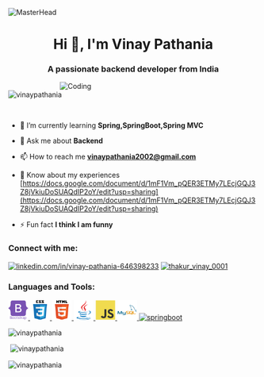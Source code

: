![MasterHead](https://mir-s3-cdn-cf.behance.net/project_modules/1400/6c0f9b95746151.5e9ecde69599e.gif)


<h1 align="center">Hi 👋, I'm Vinay Pathania</h1>
<h3 align="center">A passionate backend developer from India</h3>
<img align="right" alt="Coding" width="400" src="https://cdn.dribbble.com/users/1162077/screenshots/3848914/programmer.gif">

<p align="left"> <img src="https://komarev.com/ghpvc/?username=vinaypathania&label=Profile%20views&color=0e75b6&style=flat" alt="vinaypathania" /> </p>

<p align="left"> <a href="https://twitter.com/" target="blank"><img src="https://img.shields.io/twitter/follow/?logo=twitter&style=for-the-badge" alt="" /></a> </p>

- 🌱 I’m currently learning **Spring,SpringBoot,Spring MVC**

- 💬 Ask me about **Backend**

- 📫 How to reach me **vinaypathania2002@gmail.com**

- 📄 Know about my experiences [https://docs.google.com/document/d/1mF1Vm_pQER3ETMy7LEcjGQJ3Z8jVkiuDoSUAQdIP2oY/edit?usp=sharing](https://docs.google.com/document/d/1mF1Vm_pQER3ETMy7LEcjGQJ3Z8jVkiuDoSUAQdIP2oY/edit?usp=sharing)

- ⚡ Fun fact **I think I am funny**

<h3 align="left">Connect with me:</h3>
<p align="left">
<a href="https://linkedin.com/in/linkedin.com/in/vinay-pathania-646398233" target="blank"><img align="center" src="https://raw.githubusercontent.com/rahuldkjain/github-profile-readme-generator/master/src/images/icons/Social/linked-in-alt.svg" alt="linkedin.com/in/vinay-pathania-646398233" height="30" width="40" /></a>
<a href="https://instagram.com/thakur_vinay_0001" target="blank"><img align="center" src="https://raw.githubusercontent.com/rahuldkjain/github-profile-readme-generator/master/src/images/icons/Social/instagram.svg" alt="thakur_vinay_0001" height="30" width="40" /></a>
</p>

<h3 align="left">Languages and Tools:</h3>
<p align="left"> <a href="https://getbootstrap.com" target="_blank" rel="noreferrer"> <img src="https://raw.githubusercontent.com/devicons/devicon/master/icons/bootstrap/bootstrap-plain-wordmark.svg" alt="bootstrap" width="40" height="40"/> </a> <a href="https://www.w3schools.com/css/" target="_blank" rel="noreferrer"> <img src="https://raw.githubusercontent.com/devicons/devicon/master/icons/css3/css3-original-wordmark.svg" alt="css3" width="40" height="40"/> </a> <a href="https://www.w3.org/html/" target="_blank" rel="noreferrer"> <img src="https://raw.githubusercontent.com/devicons/devicon/master/icons/html5/html5-original-wordmark.svg" alt="html5" width="40" height="40"/> </a> <a href="https://www.java.com" target="_blank" rel="noreferrer"> <img src="https://raw.githubusercontent.com/devicons/devicon/master/icons/java/java-original.svg" alt="java" width="40" height="40"/> </a> <a href="https://developer.mozilla.org/en-US/docs/Web/JavaScript" target="_blank" rel="noreferrer"> <img src="https://raw.githubusercontent.com/devicons/devicon/master/icons/javascript/javascript-original.svg" alt="javascript" width="40" height="40"/> </a> <a href="https://www.mysql.com/" target="_blank" rel="noreferrer"> <img src="https://raw.githubusercontent.com/devicons/devicon/master/icons/mysql/mysql-original-wordmark.svg" alt="mysql" width="40" height="40"/> </a>  <a href="https://www.springboot.io/" target="_blank" rel="noreferrer"> <img src="[https://raw.githubusercontent.com/devicons/devicon/master/icons/springboot/springboot-original-wordmark.svg](https://res.cloudinary.com/startup-grind/image/upload/c_fill,dpr_2.0,f_auto,g_center,h_1080,q_100,w_1080/v1/gcs/platform-data-dsc/events/spring-boot-1_5zDxm9B.jpg)" alt="springboot" width="40" height="40"/> </a>
</p>

<p><img align="left" margin_bottom = "20" src="https://github-readme-stats.vercel.app/api/top-langs?username=vinaypathania&show_icons=true&locale=en&layout=compact" alt="vinaypathania" /></p>
<br>
<p>&nbsp;<img align="center" src="https://github-readme-stats.vercel.app/api?username=vinaypathania&show_icons=true&locale=en" alt="vinaypathania" /></p>

<p><img align="center" src="https://github-readme-streak-stats.herokuapp.com/?user=vinaypathania&" alt="vinaypathania" /></p>

